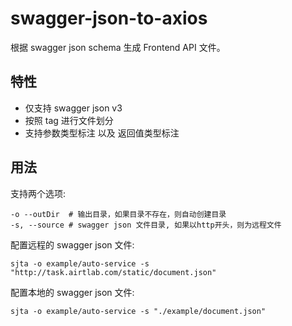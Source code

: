 # swagger-json-to-axios

根据 swagger json schema 生成 Frontend API 文件。

## 特性
- 仅支持 swagger json v3
- 按照 tag 进行文件划分
- 支持参数类型标注 以及 返回值类型标注

## 用法
支持两个选项:
```text
-o --outDir  # 输出目录，如果目录不存在，则自动创建目录
-s, --source # swagger json 文件目录, 如果以http开头，则为远程文件
```

配置远程的 swagger json 文件:
```shell
sjta -o example/auto-service -s "http://task.airtlab.com/static/document.json"
```

配置本地的 swagger json 文件:
```shell
sjta -o example/auto-service -s "./example/document.json"
```